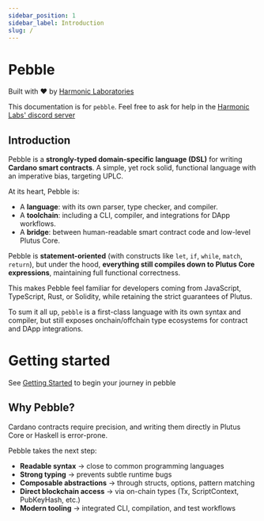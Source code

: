 ```yaml
---
sidebar_position: 1
sidebar_label: Introduction
slug: /
---
```


# Pebble

Built with ❤️ by [Harmonic Laboratories](https://www.harmoniclabs.tech/)

This documentation is for `pebble`. Feel free to ask for help in the [Harmonic Labs' discord server](https://discord.gg/CGKNcG7ade)

## Introduction

Pebble is a **strongly-typed domain-specific language (DSL)** for writing **Cardano smart contracts**. A simple, yet rock solid, functional language with an imperative bias, targeting UPLC.


At its heart, Pebble is:

- A **language**: with its own parser, type checker, and compiler.  
- A **toolchain**: including a CLI, compiler, and integrations for DApp workflows.  
- A **bridge**: between human-readable smart contract code and low-level Plutus Core.  

Pebble is **statement-oriented** (with constructs like `let`, `if`, `while`, `match`, `return`), but under the hood, **everything still compiles down to Plutus Core expressions**, maintaining full functional correctness.  

This makes Pebble feel familiar for developers coming from JavaScript, TypeScript, Rust, or Solidity, while retaining the strict guarantees of Plutus.

To sum it all up, `pebble` is a first-class language with its own syntax and compiler, but still exposes onchain/offchain type ecosystems for contract and DApp integrations.

# Getting started

See [Getting Started](./Getting%20Started) to begin your journey in pebble

## Why Pebble?

Cardano contracts require precision, and writing them directly in Plutus Core or Haskell is error-prone.  

Pebble takes the next step:  

- **Readable syntax** → close to common programming languages  
- **Strong typing** → prevents subtle runtime bugs  
- **Composable abstractions** → through structs, options, pattern matching  
- **Direct blockchain access** → via on-chain types (Tx, ScriptContext, PubKeyHash, etc.)  
- **Modern tooling** → integrated CLI, compilation, and test workflows  
